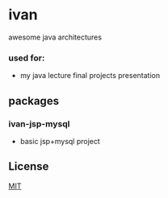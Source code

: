 # ivan
awesome java architectures

### used for:
- my java lecture final projects presentation

## packages

### ivan-jsp-mysql
- basic jsp+mysql project

## License
[MIT](http://opensource.org/licenses/MIT)

